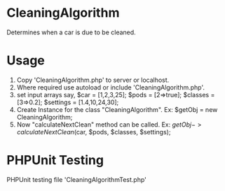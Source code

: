 # CleaningAlgorithm
Determines when a car is due to be cleaned.

# Usage
  1. Copy 'CleaningAlgorithm.php' to server or localhost.
  2. Where required use autoload or include '<path-to-file>CleaningAlgorithm.php'.
  3. set input arrays say, 
        $car = [1,2,3,25];
        $pods = [2=>true];
        $classes = [3=>0.2];
        $settings = [1.4,10,24,30];
   4. Create Instance for the class "CleaningAlgorithm".
        Ex: $getObj = new CleaningAlgorithm;
   5. Now "calculateNextClean" method can be called.
        Ex: $getObj->calculateNextClean($car, $pods, $classes, $settings);

# PHPUnit Testing
   PHPUnit testing file 'CleaningAlgorithmTest.php'

